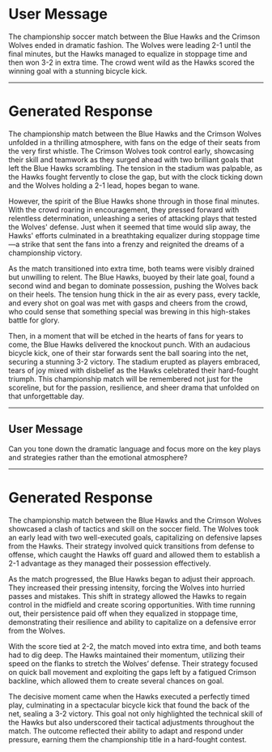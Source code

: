# User Message

The championship soccer match between the Blue Hawks and the Crimson Wolves ended in dramatic fashion. The Wolves were leading 2-1 until the final minutes, but the Hawks managed to equalize in stoppage time and then won 3-2 in extra time. The crowd went wild as the Hawks scored the winning goal with a stunning bicycle kick.

---

# Generated Response

The championship match between the Blue Hawks and the Crimson Wolves unfolded in a thrilling atmosphere, with fans on the edge of their seats from the very first whistle. The Crimson Wolves took control early, showcasing their skill and teamwork as they surged ahead with two brilliant goals that left the Blue Hawks scrambling. The tension in the stadium was palpable, as the Hawks fought fervently to close the gap, but with the clock ticking down and the Wolves holding a 2-1 lead, hopes began to wane.

However, the spirit of the Blue Hawks shone through in those final minutes. With the crowd roaring in encouragement, they pressed forward with relentless determination, unleashing a series of attacking plays that tested the Wolves' defense. Just when it seemed that time would slip away, the Hawks' efforts culminated in a breathtaking equalizer during stoppage time—a strike that sent the fans into a frenzy and reignited the dreams of a championship victory.

As the match transitioned into extra time, both teams were visibly drained but unwilling to relent. The Blue Hawks, buoyed by their late goal, found a second wind and began to dominate possession, pushing the Wolves back on their heels. The tension hung thick in the air as every pass, every tackle, and every shot on goal was met with gasps and cheers from the crowd, who could sense that something special was brewing in this high-stakes battle for glory.

Then, in a moment that will be etched in the hearts of fans for years to come, the Blue Hawks delivered the knockout punch. With an audacious bicycle kick, one of their star forwards sent the ball soaring into the net, securing a stunning 3-2 victory. The stadium erupted as players embraced, tears of joy mixed with disbelief as the Hawks celebrated their hard-fought triumph. This championship match will be remembered not just for the scoreline, but for the passion, resilience, and sheer drama that unfolded on that unforgettable day.

---

## User Message

Can you tone down the dramatic language and focus more on the key plays and strategies rather than the emotional atmosphere?

---

# Generated Response

The championship match between the Blue Hawks and the Crimson Wolves showcased a clash of tactics and skill on the soccer field. The Wolves took an early lead with two well-executed goals, capitalizing on defensive lapses from the Hawks. Their strategy involved quick transitions from defense to offense, which caught the Hawks off guard and allowed them to establish a 2-1 advantage as they managed their possession effectively.

As the match progressed, the Blue Hawks began to adjust their approach. They increased their pressing intensity, forcing the Wolves into hurried passes and mistakes. This shift in strategy allowed the Hawks to regain control in the midfield and create scoring opportunities. With time running out, their persistence paid off when they equalized in stoppage time, demonstrating their resilience and ability to capitalize on a defensive error from the Wolves.

With the score tied at 2-2, the match moved into extra time, and both teams had to dig deep. The Hawks maintained their momentum, utilizing their speed on the flanks to stretch the Wolves’ defense. Their strategy focused on quick ball movement and exploiting the gaps left by a fatigued Crimson backline, which allowed them to create several chances on goal.

The decisive moment came when the Hawks executed a perfectly timed play, culminating in a spectacular bicycle kick that found the back of the net, sealing a 3-2 victory. This goal not only highlighted the technical skill of the Hawks but also underscored their tactical adjustments throughout the match. The outcome reflected their ability to adapt and respond under pressure, earning them the championship title in a hard-fought contest.
